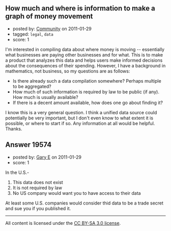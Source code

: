 ## How much and where is information to make a graph of money movement

- posted by: [Community](https://stackexchange.com/users/-1/-1-community) on 2011-01-29
- tagged: `legal`, `data`
- score: 1

I'm interested in compiling data about where money is moving -- essentially what businesses are paying other businesses and for what.  This is to make a product that analyzes this data and helps users make informed decisions about the consequences of their spending.  However, I have a background in mathematics, not business, so my questions are as follows:

* Is there already such a data compilation somewhere?  Perhaps multiple to be aggregated?
* How much of such information is required by law to be public (if any).  How much is usually available?
* If there is a decent amount available, how does one go about finding it?

I know this is a very general question.  I think a unified data source could potentially be very important, but I don't even know to what extent it is possible, or where to start if so.  Any information at all would be helpful. Thanks.


## Answer 19574

- posted by: [Gary E](https://stackexchange.com/users/-1/2587-gary-e) on 2011-01-29
- score: 1

In the U.S.-

 1. This data does not exist
 2. It is not required by law
 3. No US company would want you to have access to their data

At least some U.S. companies would consider thid data to be a trade secret and sue you if you published it.




---

All content is licensed under the [CC BY-SA 3.0 license](https://creativecommons.org/licenses/by-sa/3.0/).
